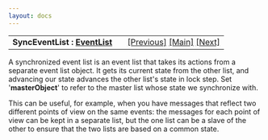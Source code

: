 ```yaml
---
layout: docs
---
```

<table width="100%" data-border="0" data-cellspacing="0"
data-cellpadding="3" data-bgcolor="#C0C0C0">
<colgroup>
<col style="width: 50%" />
<col style="width: 50%" />
</colgroup>
<tbody>
<tr>
<td style="text-align: left;"><strong>SyncEventList : <a
href="eventlist.html">EventList</a><br />
</strong></td>
<td style="text-align: right;"><a
href="externaleventlist.html">[Previous]</a> <a
href="generalintroduction.html">[Main]</a> <a
href="randomfiringscript.html">[Next]</a></td>
</tr>
</tbody>
</table>

  
A synchronized event list is an event list that takes its actions from a
separate event list object. It gets its current state from the other
list, and advancing our state advances the other list's state in lock
step. Set '**masterObject**' to refer to the master list whose state we
synchronize with.  
  
This can be useful, for example, when you have messages that reflect two
different points of view on the same events: the messages for each point
of view can be kept in a separate list, but the one list can be a slave
of the other to ensure that the two lists are based on a common state.  
  
  

